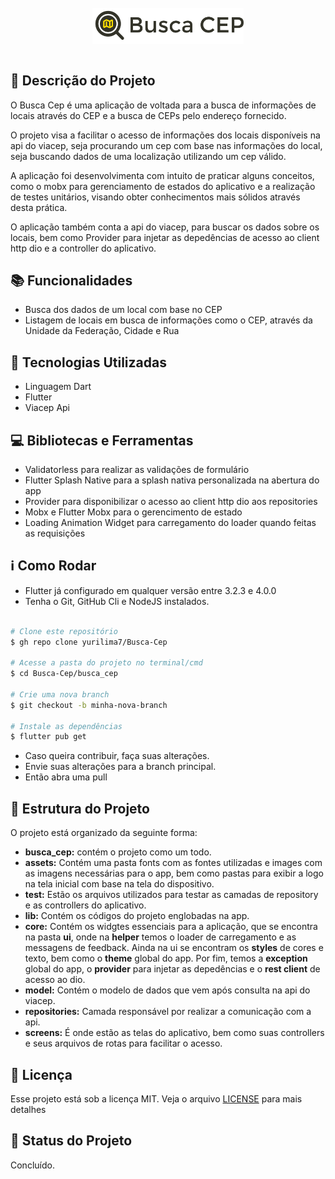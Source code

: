 <h1 align="center">
  <div style="padding: 10px; border-radius: 8px;">
    <img src="busca_cep\assets\images\splash_busca_cep.png" alt="Busca Cep logo" style="width: 50%; height: 50%">
  </div>
</h1>

## :memo: Descrição do Projeto
<p>O Busca Cep é uma aplicação de voltada para a busca de informações de locais através do CEP e a busca de CEPs pelo endereço fornecido.</p>
<p>O projeto visa a facilitar o acesso de informações dos locais disponíveis na api do viacep, seja procurando um cep com base nas informações do local, seja buscando dados de uma localização utilizando um cep válido.</p>
<p>A aplicação foi desenvolvimenta com intuito de praticar alguns conceitos, como o mobx para gerenciamento de estados do aplicativo e a realização de testes unitários, visando obter conhecimentos mais sólidos através desta prática.</p>
<p>O aplicação também conta a api do viacep, para buscar os dados sobre os locais, bem como Provider para injetar as depedências de acesso ao client http dio e a controller do aplicativo.</p>

## :books: Funcionalidades
* Busca dos dados de um local com base no CEP
* Listagem de locais em busca de informações como o CEP, através da Unidade da Federação, Cidade e Rua
  
## :wrench: Tecnologias Utilizadas
* Linguagem Dart
* Flutter
* Viacep Api

## :computer: Bibliotecas e Ferramentas
* Validatorless para realizar as validações de formulário
* Flutter Splash Native para a splash nativa personalizada na abertura do app
* Provider para disponibilizar o acesso ao client http dio aos repositories
* Mobx e Flutter Mobx para o gerencimento de estado
* Loading Animation Widget para carregamento do loader quando feitas as requisições

## :information_source: Como Rodar
* Flutter já configurado em qualquer versão entre 3.2.3 e 4.0.0
* Tenha o Git, GitHub Cli e NodeJS instalados.
```bash

# Clone este repositório
$ gh repo clone yurilima7/Busca-Cep

# Acesse a pasta do projeto no terminal/cmd
$ cd Busca-Cep/busca_cep

# Crie uma nova branch
$ git checkout -b minha-nova-branch

# Instale as dependências
$ flutter pub get
```
* Caso queira contribuir, faça suas alterações.
* Envie suas alterações para a branch principal.
* Então abra uma pull
  
## :file_folder: Estrutura do Projeto
O projeto está organizado da seguinte forma:
* **busca_cep:** contém o projeto como um todo.
* **assets:** Contém uma pasta fonts com as fontes utilizadas e images com as imagens necessárias para o app, bem como pastas para exibir a logo na tela inicial com base na tela do dispositivo.
* **test:** Estão os arquivos utilizados para testar as camadas de repository e as controllers do aplicativo.
* **lib:** Contém os códigos do projeto englobadas na app.
* **core:** Contém os widgtes essenciais para a aplicação, que se encontra na pasta **ui**, onde na **helper** temos o loader de carregamento e as messagens de feedback. Ainda na ui se encontram os **styles** de cores e texto, bem como o **theme** global do app. Por fim, temos a **exception** global do app, o **provider** para injetar as depedências e o **rest client** de acesso ao dio.
* **model:** Contém o modelo de dados que vem após consulta na api do viacep.
* **repositories:** Camada responsável por realizar a comunicação com a api.
* **screens:** É onde estão as telas do aplicativo, bem como suas controllers e seus arquivos de rotas para facilitar o acesso.

## :memo: Licença
Esse projeto está sob a licença MIT. Veja o arquivo [LICENSE](LICENSE) para mais detalhes

## :dart: Status do Projeto
Concluído.
